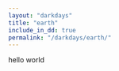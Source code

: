 ```yaml
---
layout: "darkdays"
title: "earth"
include_in_dd: true
permalink: "/darkdays/earth/"
---
```


hello world
